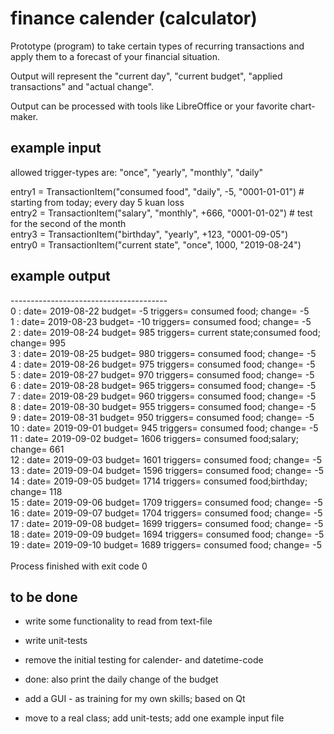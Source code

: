 # finance calender (calculator)

Prototype (program) to take certain types of recurring transactions and apply them to a forecast of your financial situation.

Output will represent the "current day", "current budget", "applied transactions" and "actual change".

Output can be processed with tools like LibreOffice or your favorite chart-maker.

## example input
allowed trigger-types are: "once", "yearly", "monthly", "daily"

entry1 = TransactionItem("consumed food", "daily", -5, "0001-01-01") # starting from today; every day 5 kuan loss<br>
entry2 = TransactionItem("salary", "monthly", +666, "0001-01-02") # test for the second of the month<br>
entry3 = TransactionItem("birthday", "yearly", +123, "0001-09-05")<br>
entry0 = TransactionItem("current state", "once", 1000, "2019-08-24")<br>

## example output
---------------------------------------<br>
0 : date= 2019-08-22 budget= -5 triggers= consumed food; change= -5<br>
1 : date= 2019-08-23 budget= -10 triggers= consumed food; change= -5<br>
2 : date= 2019-08-24 budget= 985 triggers= current state;consumed food; change= 995<br>
3 : date= 2019-08-25 budget= 980 triggers= consumed food; change= -5<br>
4 : date= 2019-08-26 budget= 975 triggers= consumed food; change= -5<br>
5 : date= 2019-08-27 budget= 970 triggers= consumed food; change= -5<br>
6 : date= 2019-08-28 budget= 965 triggers= consumed food; change= -5<br>
7 : date= 2019-08-29 budget= 960 triggers= consumed food; change= -5<br>
8 : date= 2019-08-30 budget= 955 triggers= consumed food; change= -5<br>
9 : date= 2019-08-31 budget= 950 triggers= consumed food; change= -5<br>
10 : date= 2019-09-01 budget= 945 triggers= consumed food; change= -5<br>
11 : date= 2019-09-02 budget= 1606 triggers= consumed food;salary; change= 661<br>
12 : date= 2019-09-03 budget= 1601 triggers= consumed food; change= -5<br>
13 : date= 2019-09-04 budget= 1596 triggers= consumed food; change= -5<br>
14 : date= 2019-09-05 budget= 1714 triggers= consumed food;birthday; change= 118<br>
15 : date= 2019-09-06 budget= 1709 triggers= consumed food; change= -5<br>
16 : date= 2019-09-07 budget= 1704 triggers= consumed food; change= -5<br>
17 : date= 2019-09-08 budget= 1699 triggers= consumed food; change= -5<br>
18 : date= 2019-09-09 budget= 1694 triggers= consumed food; change= -5<br>
19 : date= 2019-09-10 budget= 1689 triggers= consumed food; change= -5<br>
<br>
Process finished with exit code 0<br>

## to be done

* write some functionality to read from text-file<br>
* write unit-tests
* remove the initial testing for calender- and datetime-code
* done: also print the daily change of the budget<br>


* add a GUI - as training for my own skills; based on Qt
* move to a real class; add unit-tests; add one example input file
